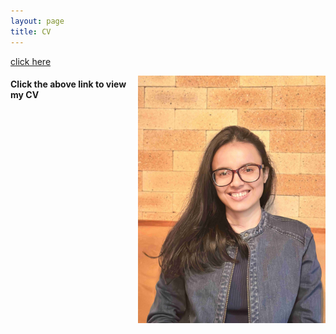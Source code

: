```yaml
---
layout: page
title: CV
---
```



[click here](https://maumitabhaumik.github.io/Bhaumik_CV__2023.pdf)

<img align="right" width="300" height="396" src="CV_photo.jpg">

<h4>Click the above link to view my CV</h4>




